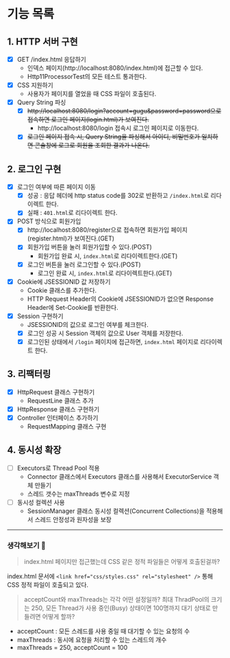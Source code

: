# 기능 목록

## 1. HTTP 서버 구현

- [x] GET /index.html 응답하기
    - 인덱스 페이지(http://localhost:8080/index.html)에 접근할 수 있다.
    - Http11ProcessorTest의 모든 테스트 통과한다.
- [x] CSS 지원하기
    - 사용자가 페이지를 열었을 때 CSS 파일이 호출된다.
- [x] Query String 파싱
    - [x] ~~http://localhost:8080/login?account=gugu&password=password으로 접속하면 로그인 페이지(login.html)가 보여진다.~~
        - http://localhost:8080/login 접속시 로그인 페이지로 이동한다.
    - [x] ~~로그인 페이지 접속 시, Query String을 파싱해서 아이디, 비밀번호가 일치하면 콘솔창에 로그로 회원을 조회한 결과가 나온다.~~

## 2. 로그인 구현

- [x] 로그인 여부에 따른 페이지 이동
    - [x] 성공 : 응답 헤더에 http status code를 302로 반환하고 `/index.html`로 리다이렉트 한다.
    - [x] 실패 : `401.html`로 리다이렉트 한다.
- [x] POST 방식으로 회원가입
    - [x] http://localhost:8080/register으로 접속하면 회원가입 페이지(register.html)가 보여진다.(GET)
    - [x] 회원가입 버튼을 눌러 회원가입할 수 있다.(POST)
        - 회원가입 완료 시, `index.html`로 리다이렉트한다.(GET)
    - [x] 로그인 버튼을 눌러 로그인할 수 있다.(POST)
        - 로그인 완료 시, `index.html`로 리다이렉트한다.(GET)
- [x] Cookie에 JSESSIONID 값 저장하기
    - Cookie 클래스를 추가한다.
    - HTTP Request Header의 Cookie에 JSESSIONID가 없으면 Response Header에 Set-Cookie를 반환한다.
- [x] Session 구현하기
    - JSESSIONID의 값으로 로그인 여부를 체크한다.
    - [x] 로그인 성공 시 Session 객체의 값으로 User 객체를 저장한다.
    - [x] 로그인된 상태에서 `/login` 페이지에 접근하면, `index.html` 페이지로 리다이렉트 한다.

## 3. 리팩터링

- [x] HttpRequest 클래스 구현하기
    - RequestLine 클래스 추가
- [x] HttpResponse 클래스 구현하기
- [x] Controller 인터페이스 추가하기
    - RequestMapping 클래스 구현

## 4. 동시성 확장

- [ ] Executors로 Thread Pool 적용
    - Connector 클래스에서 Executors 클래스를 사용해서 ExecutorService 객체 만들기
    - 스레드 갯수는 maxThreads 변수로 지정
- [ ] 동시성 컬렉션 사용
    - SessionManager 클래스 동시성 컬렉션(Concurrent Collections)을 적용해서 스레드 안정성과 원자성을 보장

---

### 생각해보기 🤔

> index.html 페이지만 접근했는데 CSS 같은 정적 파일들은 어떻게 호출된걸까?

index.html 문서에 `<link href="css/styles.css" rel="stylesheet" />` 통해 CSS 정적 파일이 호출되고 있다.

> acceptCount와 maxThreads는 각각 어떤 설정일까?
> 최대 ThradPool의 크기는 250, 모든 Thread가 사용 중인(Busy) 상태이면 100명까지 대기 상태로 만들려면 어떻게 할까?

+ acceptCount : 모든 스레드를 사용 중일 때 대기할 수 있는 요청의 수
+ maxThreads : 동시에 요청을 처리할 수 있는 스레드의 개수
+ maxThreads = 250, acceptCount = 100
